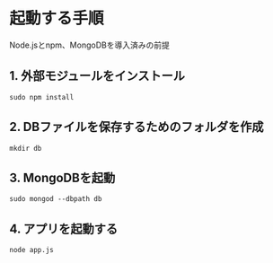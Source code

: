 # 起動する手順

Node.jsとnpm、MongoDBを導入済みの前提

## 1. 外部モジュールをインストール

```
sudo npm install
```

## 2. DBファイルを保存するためのフォルダを作成

```
mkdir db
```

## 3. MongoDBを起動

```
sudo mongod --dbpath db
```

## 4. アプリを起動する  

```
node app.js
```


